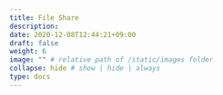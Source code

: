 ```yaml
---
title: File Share
description:
date: 2020-12-08T12:44:21+09:00
draft: false
weight: 6
image: "" # relative path of /static/images folder
collapse: hide # show | hide | always
type: docs
---
```

